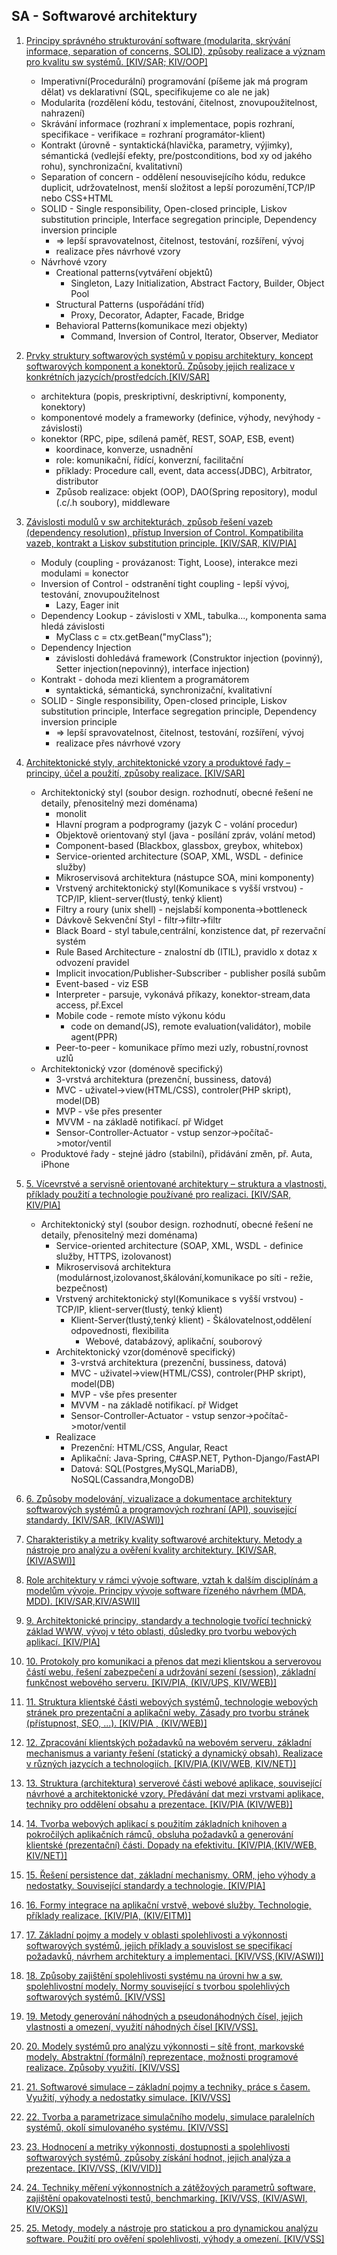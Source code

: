 ## SA - Softwarové architektury

01) [Principy správného strukturování software (modularita, skrývání informace, separation of concerns, SOLID), způsoby realizace a význam pro kvalitu sw systémů. [KIV/SAR; KIV/OOP]](01.md)
    - Imperativní(Procedurální) programování (píšeme jak má program dělat) vs deklarativní (SQL, specifikujeme co ale ne jak)
    - Modularita (rozdělení kódu, testování, čitelnost, znovupoužitelnost, nahrazení)
    - Skrávání informace (rozhraní x implementace, popis rozhraní, specifikace - verifikace = rozhraní programátor-klient)
    - Kontrakt (úrovně - syntaktická(hlavička, parametry, výjimky), sémantická (vedlejší efekty, pre/postconditions, bod xy od jakého rohu), synchronizační, kvalitativní)
    - Separation of concern - oddělení nesouvisejícího kódu, redukce duplicit, udržovatelnost, menší složitost a lepší porozumění,TCP/IP nebo CSS+HTML
    - SOLID - Single responsibility, Open-closed principle, Liskov substitution principle, Interface segregation principle, Dependency inversion principle
      - => lepší spravovatelnost, čitelnost, testování, rozšíření, vývoj
      - realizace přes návrhové vzory
    - Návrhové vzory 
      - Creational patterns(vytváření objektů)
        - Singleton, Lazy Initialization, Abstract Factory, Builder, Object Pool
      - Structural Patterns (uspořádání tříd)
        - Proxy, Decorator, Adapter, Facade, Bridge
      - Behavioral Patterns(komunikace mezi objekty)
        - Command, Inversion of Control, Iterator, Observer, Mediator


02) [Prvky struktury softwarových systémů v popisu architektury, koncept softwarových komponent a konektorů. Způsoby jejich realizace v konkrétních jazycích/prostředcích.[KIV/SAR]](02.md)
    - architektura (popis, preskriptivní, deskriptivní, komponenty, konektory)
    - komponentové modely a frameworky (definice, výhody, nevýhody - závislosti)
    - konektor (RPC, pipe, sdílená paměť, REST, SOAP, ESB, event)
      - koordinace, konverze, usnadnění
      - role: komunikační, řídící, konverzní, facilitační
      - příklady: Procedure call, event, data access(JDBC), Arbitrator, distributor
      - Způsob realizace: objekt (OOP), DAO(Spring repository), modul (.c/.h soubory), middleware


03) [Závislosti modulů v sw architekturách, způsob řešení vazeb (dependency resolution), přístup Inversion of Control. Kompatibilita vazeb, kontrakt a Liskov substitution principle. [KIV/SAR, KIV/PIA]](03.md)
    - Moduly (coupling - provázanost: Tight, Loose), interakce mezi modulami = konector
    - Inversion of Control - odstranění tight coupling - lepší vývoj, testování, znovupoužitelnost
      - Lazy, Eager init
    - Dependency Lookup - závislosti v XML, tabulka..., komponenta sama hledá závislosti
      - MyClass c = ctx.getBean("myClass");
    - Dependency Injection
      - závislosti dohledává framework (Construktor injection (povinný), Setter injection(nepovinný), interface injection)
    - Kontrakt - dohoda mezi klientem a programátorem
      - syntaktická, sémantická, synchronizační, kvalitativní
    - SOLID - Single responsibility, Open-closed principle, Liskov substitution principle, Interface segregation principle, Dependency inversion principle
        - => lepší spravovatelnost, čitelnost, testování, rozšíření, vývoj
        - realizace přes návrhové vzory


04) [Architektonické styly, architektonické vzory a produktové řady – principy, účel a použití, způsoby
    realizace. [KIV/SAR]](04.md)
    - Architektonický styl (soubor design. rozhodnutí, obecné řešení ne detaily, přenositelný mezi doménama)
      - monolit
      - Hlavní program a podprogramy (jazyk C - volání procedur)
      - Objektově orientovaný styl (java - posílání zpráv, volání metod)
      - Component-based (Blackbox, glassbox, greybox, whitebox)
      - Service-oriented architecture (SOAP, XML, WSDL - definice služby)
      - Mikroservisová architektura (nástupce SOA, mini komponenty)
      - Vrstvený architektonický styl(Komunikace s vyšší vrstvou) - TCP/IP, klient-server(tlustý, tenký klient)
      - Filtry a roury (unix shell) - nejslabší komponenta->bottleneck
      - Dávkově Sekvenční Styl - filtr->filtr->filtr
      - Black Board - styl tabule,centrální, konzistence dat, př rezervační systém
      - Rule Based Architecture - znalostní db (ITIL), pravidlo x dotaz x odvození pravidel
      - Implicit invocation/Publisher-Subscriber - publisher posílá subům
      - Event-based - viz ESB
      - Interpreter - parsuje, vykonává příkazy, konektor-stream,data access, př.Excel
      - Mobile code - remote místo výkonu kódu
        - code on demand(JS), remote evaluation(validátor), mobile agent(PPR)
      - Peer-to-peer - komunikace přímo mezi uzly, robustní,rovnost uzlů
    - Architektonický vzor (doménově specifický)
      - 3-vrstvá architektura (prezenční, bussiness, datová)
      - MVC - uživatel->view(HTML/CSS), controler(PHP skript), model(DB)
      - MVP - vše přes presenter
      - MVVM - na základě notifikací. př Widget
      - Sensor-Controller-Actuator - vstup senzor->počítač->motor/ventil
    - Produktové řady - stejné jádro (stabilní), přidávání změn, př. Auta, iPhone

5) [5. Vícevrstvé a servisně orientované architektury – struktura a vlastnosti, příklady použití a technologie používané pro realizaci. [KIV/SAR, KIV/PIA]](05.md)
    - Architektonický styl (soubor design. rozhodnutí, obecné řešení ne detaily, přenositelný mezi doménama)
      - Service-oriented architecture (SOAP, XML, WSDL - definice služby, HTTPS, izolovanost)
      - Mikroservisová architektura (modulárnost,izolovanost,škálování,komunikace po síti - režie, bezpečnost)
      - Vrstvený architektonický styl(Komunikace s vyšší vrstvou) - TCP/IP, klient-server(tlustý, tenký klient)
        - Klient-Server(tlustý,tenký klient) - Škálovatelnost,oddělení odpovednosti, flexibilita 
          - Webové, databázový, aplikační, souborový
      - Architektonický vzor(doménově specifický)
        - 3-vrstvá architektura (prezenční, bussiness, datová)
        - MVC - uživatel->view(HTML/CSS), controler(PHP skript), model(DB)
        - MVP - vše přes presenter
        - MVVM - na základě notifikací. př Widget
        - Sensor-Controller-Actuator - vstup senzor->počítač->motor/ventil
      - Realizace
        - Prezenční: HTML/CSS, Angular, React
        - Aplikační: Java-Spring, C#ASP.NET, Python-Django/FastAPI
        - Datová: SQL(Postgres,MySQL,MariaDB), NoSQL(Cassandra,MongoDB)


6) [6. Způsoby modelování, vizualizace a dokumentace architektury softwarových systémů a programových rozhraní (API), související standardy. [KIV/SAR, (KIV/ASWI)]](06.md)
7) [Charakteristiky a metriky kvality softwarové architektury. Metody a nástroje pro analýzu a ověření kvality architektury. [KIV/SAR, (KIV/ASWI)]](07.md)
8) [Role architektury v rámci vývoje software, vztah k dalším disciplínám a modelům vývoje. Principy vývoje software řízeného návrhem (MDA, MDD). [KIV/SAR,KIV/ASWII]](08.md)
9) [9. Architektonické principy, standardy a technologie tvořící technický základ WWW, vývoj v této oblasti, důsledky pro tvorbu webových aplikací. [KIV/PIA]](09.md)
10) [10. Protokoly pro komunikaci a přenos dat mezi klientskou a serverovou částí webu, řešení zabezpečení a udržování sezení (session), základní funkčnost webového serveru. [KIV/PIA, (KIV/UPS, KIV/WEB)]](10.md)
11) [11. Struktura klientské části webových systémů, technologie webových stránek pro prezentační a aplikační weby. Zásady pro tvorbu stránek (přístupnost, SEO, ...). [KIV/PIA , (KIV/WEB)]](11.md)
12) [12. Zpracování klientských požadavků na webovém serveru, základní mechanismus a varianty řešení (statický a dynamický obsah). Realizace v různých jazycích a technologiích. [KIV/PIA,(KIV/WEB, KIV/NET)]](12.md)
13) [13. Struktura (architektura) serverové části webové aplikace, související návrhové a architektonické vzory. Předávání dat mezi vrstvami aplikace, techniky pro oddělení  obsahu a prezentace. [KIV/PIA (KIV/WEB)]](13.md)
14) [14. Tvorba webových aplikací s použitím základních knihoven a pokročilých aplikačních rámců, obsluha požadavků a generování klientské (prezentační) části. Dopady na efektivitu. [KIV/PIA,(KIV/WEB, KIV/NET)]](14.md)
15) [15. Řešení persistence dat, základní mechanismy. ORM, jeho výhody a nedostatky. Související standardy a technologie. [KIV/PIA]](15.md)
16) [16. Formy integrace na aplikační vrstvě, webové služby. Technologie, příklady realizace. [KIV/PIA, (KIV/EITM)]](16.md)
17) [17. Základní pojmy a modely v oblasti spolehlivosti a výkonnosti softwarových systémů, jejich příklady a souvislost se specifikací požadavků, návrhem architektury a implementaci. [KIV/VSS,(KIV/ASWI)]](17.md)
18) [18. Způsoby zajištění spolehlivosti systému na úrovni hw a sw, spolehlivostní modely. Normy související s tvorbou spolehlivých softwarových systémů. [KIV/VSS]](18.md)
19) [19. Metody generování náhodných a pseudonáhodných čísel, jejich vlastnosti a omezení, využití náhodných čísel [KIV/VSS].](19.md)
20) [20. Modely systémů pro analýzu výkonnosti – sítě front, markovské modely. Abstraktní (formální) reprezentace, možnosti programové realizace. Způsoby využití. [KIV/VSS]](20.md)
21) [21. Softwarové simulace – základní pojmy a techniky, práce s časem. Využití, výhody a nedostatky simulace. [KIV/VSS]](21.md)
22) [22. Tvorba a parametrizace simulačního modelu, simulace paralelních systémů, okolí simulovaného systému. [KIV/VSS]](22.md)
23) [23. Hodnocení a metriky výkonnosti, dostupnosti a spolehlivosti softwarových systémů, způsoby získání hodnot, jejich analýza a prezentace. [KIV/VSS, (KIV/VID)]](23.md)
24) [24. Techniky měření výkonnostních a zátěžových parametrů software, zajištění opakovatelnosti testů, benchmarking. [KIV/VSS, (KIV/ASWI, KIV/OKS)]](24.md)
25) [25. Metody, modely a nástroje pro statickou a pro dynamickou analýzu software. Použití pro ověření spolehlivosti, výhody a omezení. [KIV/VSS]](25.md)
